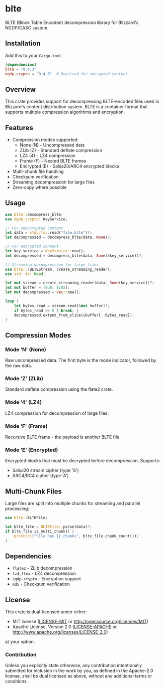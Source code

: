 # blte

BLTE (Block Table Encoded) decompression library for Blizzard's NGDP/CASC system.

## Installation

Add this to your `Cargo.toml`:

```toml
[dependencies]
blte = "0.4.3"
ngdp-crypto = "0.4.3"  # Required for encrypted content
```

## Overview

This crate provides support for decompressing BLTE-encoded files used in Blizzard's content distribution system. BLTE is a container format that supports multiple compression algorithms and encryption.

## Features

- Compression modes supported:
  - None (N) - Uncompressed data
  - ZLib (Z) - Standard deflate compression
  - LZ4 (4) - LZ4 compression
  - Frame (F) - Nested BLTE frames
  - Encrypted (E) - Salsa20/ARC4 encrypted blocks
- Multi-chunk file handling
- Checksum verification
- Streaming decompression for large files
- Zero-copy where possible

## Usage

```rust
use blte::decompress_blte;
use ngdp_crypto::KeyService;

// For unencrypted content
let data = std::fs::read("file.blte")?;
let decompressed = decompress_blte(data, None)?;

// For encrypted content
let key_service = KeyService::new();
let decompressed = decompress_blte(data, Some(&key_service))?;

// Streaming decompression for large files
use blte::{BLTEStream, create_streaming_reader};
use std::io::Read;

let mut stream = create_streaming_reader(data, Some(key_service))?;
let mut buffer = [0u8; 8192];
let mut decompressed = Vec::new();

loop {
    let bytes_read = stream.read(&mut buffer)?;
    if bytes_read == 0 { break; }
    decompressed.extend_from_slice(&buffer[..bytes_read]);
}
```

## Compression Modes

### Mode 'N' (None)

Raw uncompressed data. The first byte is the mode indicator, followed by the raw data.

### Mode 'Z' (ZLib)

Standard deflate compression using the flate2 crate.

### Mode '4' (LZ4)

LZ4 compression for decompression of large files.

### Mode 'F' (Frame)

Recursive BLTE frame - the payload is another BLTE file.

### Mode 'E' (Encrypted)

Encrypted blocks that must be decrypted before decompression. Supports:

- Salsa20 stream cipher (type 'S')
- ARC4/RC4 cipher (type 'A')

## Multi-Chunk Files

Large files are split into multiple chunks for streaming and parallel processing:

```rust
use blte::BLTEFile;

let blte_file = BLTEFile::parse(data)?;
if blte_file.is_multi_chunk() {
    println!("File has {} chunks", blte_file.chunk_count());
}
```

## Dependencies

- `flate2` - ZLib decompression
- `lz4_flex` - LZ4 decompression
- `ngdp-crypto` - Encryption support
- `md5` - Checksum verification

## License

This crate is dual-licensed under either:

- MIT license ([LICENSE-MIT](../LICENSE-MIT) or <http://opensource.org/licenses/MIT>)
- Apache License, Version 2.0 ([LICENSE-APACHE](../LICENSE-APACHE) or <http://www.apache.org/licenses/LICENSE-2.0>)

at your option.

### Contribution

Unless you explicitly state otherwise, any contribution intentionally submitted for inclusion in the work by you, as defined in the Apache-2.0 license, shall be dual licensed as above, without any additional terms or conditions.
